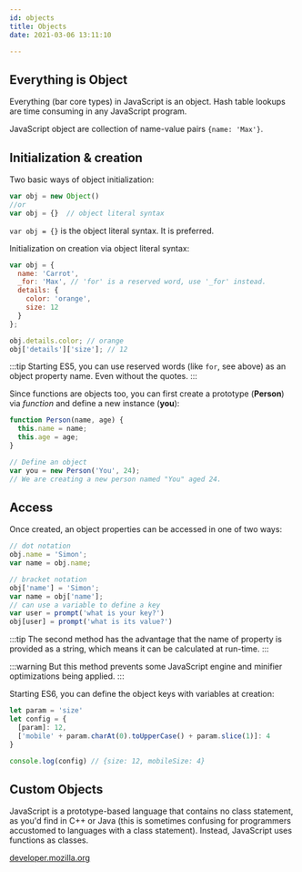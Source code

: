 ```yaml
---
id: objects
title: Objects
date: 2021-03-06 13:11:10

---
```


## Everything is Object

Everything (bar core types) in JavaScript is an object. Hash table lookups are time consuming in any JavaScript program.

JavaScript object are collection of name-value pairs `{name: 'Max'}`.

## Initialization & creation

Two basic ways of object initialization:

```js
var obj = new Object()
//or
var obj = {}  // object literal syntax
```

`var obj = {}` is the object literal syntax. It is preferred.

Initialization on creation via object literal syntax:

```js
var obj = {
  name: 'Carrot',
  _for: 'Max', // 'for' is a reserved word, use '_for' instead.
  details: {
    color: 'orange',
    size: 12
  }
};

obj.details.color; // orange
obj['details']['size']; // 12
```

:::tip
Starting ES5, you can use reserved words (like `for`, see above) as an object property name. Even without the quotes.
:::

Since functions are objects too, you can first create a prototype (**Person**) via *function* and define a new instance (**you**):

```js
function Person(name, age) {
  this.name = name;
  this.age = age;
}

// Define an object
var you = new Person('You', 24);
// We are creating a new person named "You" aged 24.
```

## Access

Once created, an object properties can be accessed in one of two ways:

```js
// dot notation
obj.name = 'Simon';
var name = obj.name;

// bracket notation
obj['name'] = 'Simon';
var name = obj['name'];
// can use a variable to define a key
var user = prompt('what is your key?')
obj[user] = prompt('what is its value?')
```

:::tip
The second method has the advantage that the name of property is provided as a string, which means it can be calculated at run-time.
:::

:::warning
But this method prevents some JavaScript engine and minifier optimizations being applied.
:::

Starting ES6, you can define the object keys with variables at creation:

```js
let param = 'size'
let config = {
  [param]: 12,
  ['mobile' + param.charAt(0).toUpperCase() + param.slice(1)]: 4
}

console.log(config) // {size: 12, mobileSize: 4}
```

## Custom Objects

JavaScript is a prototype-based language that contains no class statement, as you'd find in C++ or Java (this is sometimes confusing for programmers accustomed to languages with a class statement). Instead, JavaScript uses functions as classes.

<a href='https://developer.mozilla.org/en-US/docs/Web/JavaScript/A_re-introduction_to_JavaScript#custom_objects' class='external'>developer.mozilla.org</a>
